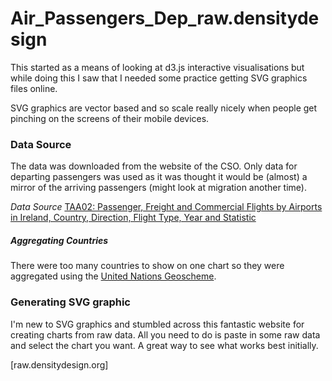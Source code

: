 Air_Passengers_Dep_raw.densitydesign
====================================

This started as a means of looking at d3.js interactive visualisations but while doing this I saw that I needed some practice getting SVG graphics files online.

SVG graphics are vector based and so scale really nicely when people get pinching on the screens of their mobile devices.

### Data Source

The data was downloaded from the website of the CSO. Only data for departing passengers was used as it was thought it would be (almost) a mirror of the arriving passengers (might look at migration another time).

_Data Source_
[TAA02: Passenger, Freight and Commercial Flights by Airports in Ireland, Country, Direction, Flight Type, Year and Statistic](http://www.cso.ie/px/pxeirestat/Statire/SelectVarVal/Define.asp?maintable=TAA02&PLanguage=0)

##### Aggregating Countries

There were too many countries to show on one chart so they were aggregated using the [United Nations Geoscheme].

[United Nations Geoscheme]: http://en.wikipedia.org/wiki/United_Nations_geoscheme


### Generating SVG graphic

I'm new to SVG graphics and stumbled across this fantastic website for creating charts from raw data. All you need to do is paste in some raw data and select the chart you want. A great way to see what works best initially.

[raw.densitydesign.org]

